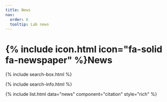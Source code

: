 ```yaml
---
title: News
nav:
  order: 6
  tooltip: Lab news
---
```


# {% include icon.html icon="fa-solid fa-newspaper" %}News

{% include search-box.html %}

{% include search-info.html %}

{% include list.html data="news" component="citation" style="rich" %}
